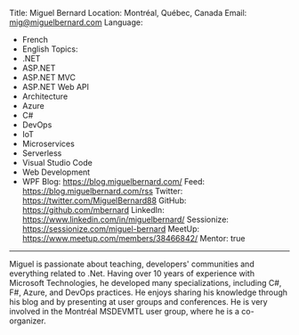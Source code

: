 Title: Miguel Bernard
Location: Montréal, Québec, Canada
Email: mig@miguelbernard.com
Language:
  - French
  - English
Topics:
  - .NET
  - ASP.NET
  - ASP.NET MVC
  - ASP.NET Web API
  - Architecture
  - Azure
  - C#
  - DevOps
  - IoT
  - Microservices
  - Serverless
  - Visual Studio Code
  - Web Development
  - WPF
Blog: https://blog.miguelbernard.com/
Feed: https://blog.miguelbernard.com/rss
Twitter: https://twitter.com/MiguelBernard88
GitHub: https://github.com/mbernard
LinkedIn: https://www.linkedin.com/in/miguelbernard/
Sessionize: https://sessionize.com/miguel-bernard
MeetUp: https://www.meetup.com/members/38466842/
Mentor: true
---
Miguel is passionate about teaching, developers' communities and everything related to .Net. Having over 10 years of experience with Microsoft Technologies, he developed many specializations, including C#, F#, Azure, and DevOps practices. He enjoys sharing his knowledge through his blog and by presenting at user groups and conferences. He is very involved in the Montréal MSDEVMTL user group, where he is a co-organizer.
